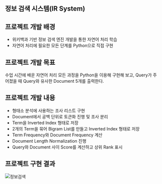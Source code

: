 ## 정보 검색 시스템(IR System)
## 프로젝트 개발 배경
* 위키백과 기반 정보 검색 엔진 개발을 통한 자연어 처리 학습
* 자연어 처리에 필요한 모든 단계를 Python으로 직접 구현

## 프로젝트 개발 목표
수업 시간에 배운 자연어 처리 모든 과정을 Python을 이용해 구현해 보고, Query가 주어졌을 때 Query와 유사한 Document 5개를 출력한다.

## 프로젝트 개발 내용
* 형태소 분석에 사용하는 조사 리스트 구현
* Document에서 공백 단위로 토큰화 진행 및 조사 분리
* Term을 Inverted Index 형태로 저장
* 2개의 Term을 묶어 Bigram List를 만들고 Inverted Index 형태로 저장
* Term Frequency와 Document Frequency 계산
* Document Length Normalization 진행
* Query와 Document 사이 Score를 계산하고 상위 Rank 표시

## 프로젝트 구현 결과
![정보검색](https://user-images.githubusercontent.com/39369255/173773104-6b5f5e69-b429-41b6-acec-b8471cb50cc7.png)

